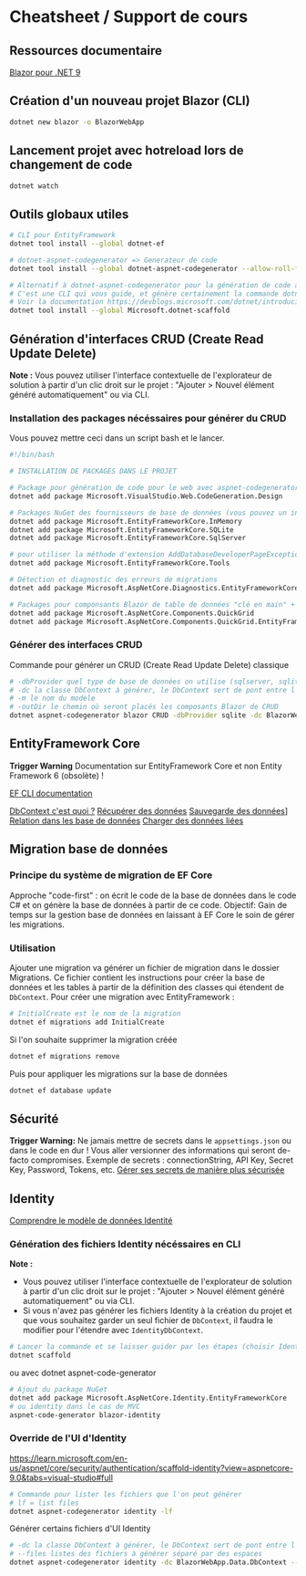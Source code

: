 # Cheatsheet / Support de cours

## Ressources documentaire

[Blazor pour .NET 9](https://learn.microsoft.com/fr-fr/aspnet/core/blazor/?view=aspnetcore-9.0)

## Création d'un nouveau projet Blazor (CLI)

```bash
dotnet new blazor -o BlazorWebApp
```

## Lancement projet avec hotreload lors de changement de code

```bash
dotnet watch
```

## Outils globaux utiles

```bash
# CLI pour EntityFramework
dotnet tool install --global dotnet-ef

# dotnet-aspnet-codegenerator => Generateur de code
dotnet tool install --global dotnet-aspnet-codegenerator --allow-roll-forward # --allow-roll-forward pour la compatibilité avec .NET 9

# Alternatif à dotnet-aspnet-codegenerator pour la génération de code avec une meilleure expérience de génération (preview)
# C'est une CLI qui vous guide, et génère certainement la commande dotnet-code-generator nécéssaire
# Voir la documentation https://devblogs.microsoft.com/dotnet/introducing-dotnet-scaffold/#using-dotnet-scaffold
dotnet tool install --global Microsoft.dotnet-scaffold
```

## Génération d'interfaces CRUD (Create Read Update Delete)

**Note :**
Vous pouvez utiliser l'interface contextuelle de l'explorateur de solution à partir d'un clic droit sur le projet : "Ajouter > Nouvel élément généré automatiquement" ou via CLI.

### Installation des packages nécéssaires pour générer du CRUD

Vous pouvez mettre ceci dans un script bash et le lancer.

```bash
#!/bin/bash

# INSTALLATION DE PACKAGES DANS LE PROJET

# Package pour génération de code pour le web avec aspnet-codegenerator
dotnet add package Microsoft.VisualStudio.Web.CodeGeneration.Design

# Packages NuGet des fournisseurs de base de données (vous pouvez un installer ou plusieurs au choix)
dotnet add package Microsoft.EntityFrameworkCore.InMemory
dotnet add package Microsoft.EntityFrameworkCore.SQLite
dotnet add package Microsoft.EntityFrameworkCore.SqlServer

# pour utiliser la méthode d'extension AddDatabaseDeveloperPageExceptionFilter dans le fichier Programme, qui capture les exceptions liées à la base de données.
dotnet add package Microsoft.EntityFrameworkCore.Tools

# Détection et diagnostic des erreurs de migrations
dotnet add package Microsoft.AspNetCore.Diagnostics.EntityFrameworkCore

# Packages pour componsants Blazor de table de données "clé en main" + Adapteur à EntityFramework du QuickGrid
dotnet add package Microsoft.AspNetCore.Components.QuickGrid
dotnet add package Microsoft.AspNetCore.Components.QuickGrid.EntityFrameworkAdapter
```

### Générer des interfaces CRUD

Commande pour générer un CRUD (Create Read Update Delete) classique

```bash
# -dbProvider quel type de base de données on utilise (sqlserver, sqlite, cosmos, postgres)
# -dc la classe DbContext à générer, le DbContext sert de pont entre l'entité (classe qui représente les données de la base) et la base de données
# -m le nom du modèle
# -outDir le chemin où seront placés les composants Blazor de CRUD
dotnet aspnet-codegenerator blazor CRUD -dbProvider sqlite -dc BlazorWebApp.Data.DbContext -m Movie -outDir Components/Pages
```

## EntityFramework Core

**Trigger Warning** Documentation sur EntityFramework Core et non Entity Framework 6 (obsolète) !

[EF CLI documentation](https://learn.microsoft.com/en-us/ef/core/cli/dotnet)

[DbContext c'est quoi ?](https://dotnettutorials.net/lesson/dbcontext-entity-framework-core/)
[Récupérer des données](https://learn.microsoft.com/en-us/ef/core/querying/)
[Sauvegarde des données](https://learn.microsoft.com/en-us/ef/core/saving/)]
[Relation dans les base de données](https://learn.microsoft.com/en-us/ef/core/modeling/relationships)
[Charger des données liées](https://learn.microsoft.com/en-us/ef/core/querying/related-data/)

## Migration base de données

### Principe du système de migration de EF Core

Approche "code-first" : on écrit le code de la base de données dans le code C# et on génère la base de données à partir de ce code.
Objectif: Gain de temps sur la gestion base de données en laissant à EF Core le soin de gérer les migrations.

### Utilisation

Ajouter une migration va générer un fichier de migration dans le dossier Migrations.
Ce fichier contient les instructions pour créer la base de données et les tables à partir de la définition des classes qui étendent de `DbContext`.
Pour créer une migration avec EntityFramework :

```bash
# InitialCreate est le nom de la migration
dotnet ef migrations add InitialCreate
```

Si l'on souhaite supprimer la migration créée

```bash
dotnet ef migrations remove
```

Puis pour appliquer les migrations sur la base de données

```bash
dotnet ef database update
```

## Sécurité

**Trigger Warning:** Ne jamais mettre de secrets dans le `appsettings.json` ou dans le code en dur ! Vous aller versionner des informations qui seront de-facto compromises.
Exemple de secrets : connectionString, API Key, Secret Key, Password, Tokens, etc.
[Gérer ses secrets de manière plus sécurisée](https://learn.microsoft.com/en-us/aspnet/core/security/app-secrets?view=aspnetcore-9.0&tabs=windows#access-a-secret)

## Identity

[Comprendre le modèle de données Identité](https://learn.microsoft.com/en-us/aspnet/core/security/authentication/customize-identity-model?view=aspnetcore-9.0#the-identity-model)

### Génération des fichiers Identity nécéssaires en CLI

**Note :**
- Vous pouvez utiliser l'interface contextuelle de l'explorateur de solution à partir d'un clic droit sur le projet : "Ajouter > Nouvel élément généré automatiquement" ou via CLI.
- Si vous n'avez pas générer les fichiers Identity à la création du projet et que vous souhaitez garder un seul fichier de `DbContext`, il faudra le modifier pour l'étendre avec `IdentityDbContext`.

```bash
# Lancer la commande et se laisser guider par les étapes (choisir Identity)
dotnet scaffold
```

ou avec dotnet aspnet-code-generator

```bash
# Ajout du package NuGet
dotnet add package Microsoft.AspNetCore.Identity.EntityFrameworkCore
# ou identity dans le cas de MVC
aspnet-code-generator blazor-identity
```

### Override de l'UI d'Identity

https://learn.microsoft.com/en-us/aspnet/core/security/authentication/scaffold-identity?view=aspnetcore-9.0&tabs=visual-studio#full

```bash
# Commande pour lister les fichiers que l'on peut générer
# lf = list files
dotnet aspnet-codegenerator identity -lf
```

Générer certains fichiers d'UI Identity

```bash
# -dc la classe DbContext à générer, le DbContext sert de pont entre l'entité (classe qui représente les données de la base) et la base de données
# --files listes des fichiers à générer séparé par des espaces
dotnet aspnet-codegenerator identity -dc BlazorWebApp.Data.DbContext --files "Account.Register"
```
